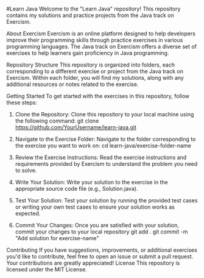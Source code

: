 #Learn Java
Welcome to the "Learn Java" repository! This repository contains my solutions and practice projects from the Java track on Exercism.

About Exercism
Exercism is an online platform designed to help developers improve their programming skills through practice exercises in various programming languages. The Java track on Exercism offers a diverse set of exercises to help learners gain proficiency in Java programming.

Repository Structure
This repository is organized into folders, each corresponding to a different exercise or project from the Java track on Exercism. Within each folder, you will find my solutions, along with any additional resources or notes related to the exercise.

Getting Started
To get started with the exercises in this repository, follow these steps:

1. Clone the Repository: Clone this repository to your local machine using the following command:
   git clone https://github.com/YourUsername/learn-java.git

2. Navigate to the Exercise Folder: Navigate to the folder corresponding to the exercise you want to work on:
   cd learn-java/exercise-folder-name
3. Review the Exercise Instructions: Read the exercise instructions and requirements provided by Exercism to understand the problem you need to solve.

4. Write Your Solution: Write your solution to the exercise in the appropriate source code file (e.g., Solution.java).

5. Test Your Solution: Test your solution by running the provided test cases or writing your own test cases to ensure your solution works as expected.

6. Commit Your Changes: Once you are satisfied with your solution, commit your changes to your local repository
   git add .
git commit -m "Add solution for exercise-name"

Contributing
If you have suggestions, improvements, or additional exercises you'd like to contribute, feel free to open an issue or submit a pull request. Your contributions are greatly appreciated!
License
This repository is licensed under the MIT License.
